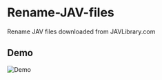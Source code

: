# Rename-JAV-files
Rename JAV files downloaded from JAVLibrary.com

## Demo
![Demo](https://raw.githubusercontent.com/jvlflame/Rename-JAV-files/master/demo.gif)

